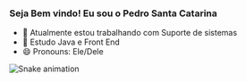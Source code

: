 ###  Seja Bem vindo! Eu sou o Pedro Santa Catarina 

- 🔭 Atualmente estou trabalhando com Suporte de sistemas 
- 🌱  Estudo Java e Front End
- 😄 Pronouns: Ele/Dele


![Snake animation](https://github.com/HugoHenriql/HugoHenriql/blob/output/github-contribution-grid-snake.svg)
